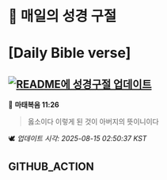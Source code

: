 # 🙏 매일의 성경 구절
# [Daily Bible verse]
## [![README에 성경구절 업데이트](https://github.com/DONGSUKA/first_test/actions/workflows/update-readme-bible.yml/badge.svg)](https://github.com/DONGSUKA/first_test/actions/workflows/update-readme-bible.yml)
<!-- START_BIBLE_VERSE -->
📖 **마태복음 11:26**
> 옳소이다 이렇게 된 것이 아버지의 뜻이니이다

🕊️ _업데이트 시각: 2025-08-15 02:50:37 KST_
  <!-- END_BIBLE_VERSE -->
## GITHUB_ACTION
